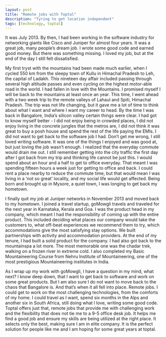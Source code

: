 ```yaml
---
layout: post
title: "Remote jobs with Toptal"
description: "Tyring to get location independent"
tags: [technology, toptal] 
---
```


It was July 2013. By then, I had been working in the software industry for networking giants like Cisco and Juniper for almost four years. It was a great job, many people’s dream job. I wrote some good code and earned good money. But there was something missing. I loved my job, but at the end of the day I still felt dissatisfied.

My first tryst with the mountains had been made much earlier, when I cycled 550 km from the sleepy town of Kullu in Himachal Pradesh to Leh, the capital of Ladakh. This nineteen day affair included passing through several high altitude passes and even cycling on the highest motor-able road in the world. I had fallen in love with the Mountains. I promised myself I will be back to the mountains at least once an year. This time, I went ahead with a two week trip to the remote valleys of Lahaul and Spiti, Himachal Pradesh. The trip was not life changing, but it gave me a lot of time to think about what I want and where I want my career to head. By the time I was back in Bangalore, India’s silicon valley certain things were clear. I had got to know myself better - I did not enjoy being in crowded places, I did not enjoy living in the concrete jungles that the metros are, I did not think it was great to buy a posh house and spend the rest of the life paying the EMIs. I did not want to get back to the software job I had. Don’t get me wrong, I still loved writing software. It was one of the things I enjoyed and was good at, but just loving the job wasn’t enough. I realized that the everyday commute would drain me out. I still remember getting into the city traffic the first day after I got back from my trip and thinking life cannot be just this. I would spend about an hour and a half to get to office everyday. That meant I was spending fifteen hours a week just for getting to office and back. I could rent a place nearby to reduce the commute time, but that would mean I was living in a ‘not so great’ locality, and my social life would get affected. Being born and brought up in Mysore, a quiet town, I was longing to get back my hometown. 

I finally quit my job at Juniper networks in November 2013 and moved back to my hometown. I joined a travel startup, goMowgli travels and traveled for the next year in Karnataka, Kerala and Goa. I was the product head in my company, which meant I had the responsibility of coming up with the entire product. This included deciding what places our company would take the customers to, what off-beat experiences we recommend them to try, which accommodations give the most satisfying stay options. We built partnerships with activity and accommodation providers. At the end of my tenure, I had built a solid product for the company. I had also got back to the mountainspa a lot more. The most memorable one was the chadar trek, walking on a frozen river in extreme cold. I also completed my Basic Mountaineering Course from Nehru Institute of Mountaineering, one of the most prestigious Mountaineering institutes in India. 

As I wrap up my work with goMowgli, I have a question in my mind, what next? I know deep down, that I want to get back to software and work on some great products. But I am also sure I do not want to move back to the chaos that Bangalore is. And that’s when it all fell into place. Remote jobs. I could get to work on the most challenging technologies, from the comforts of my home. I could travel as I want, spend six months in the Alps and another six in South Africa, still doing what I love, writing some good code. Toptal offers just that, remote jobs that provide me with challenging work and the flexibility that does not tie me to a 9-5 office desk job. It helps me find a good job and ensure my skills are being utilized at the right place. It selects only the best, making sure I am in elite company. It is the perfect solution for people like me and I am hoping for some great years at toptal.